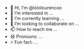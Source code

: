- 👋 Hi, I’m @lololourencoo
- 👀 I’m interested in ...
- 🌱 I’m currently learning ...
- 💞️ I’m looking to collaborate on ...
- 📫 How to reach me ...
- 😄 Pronouns: ...
- ⚡ Fun fact: ...

<!---
lololourencoo/lololourencoo is a ✨ special ✨ repository because its `README.md` (this file) appears on your GitHub profile.
You can click the Preview link to take a look at your changes.
--->
